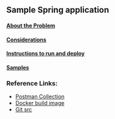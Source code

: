 
## Sample Spring application

#### [About the Problem](docs/aboutApp.md)

#### [Considerations](docs/considerations.md)

#### [Instructions to run and deploy](docs/runProject.md)

#### [Samples](docs/samples.md)

### Reference Links:
 - [Postman Collection](https://www.getpostman.com/collections/5be2cf218a708aa15040)
 - [Docker build image](https://hub.docker.com/repository/docker/thegreatezio/spring-app/tags?page=1)
 - [Git src](https://github.com/vijaykiran225/springboot-app)
